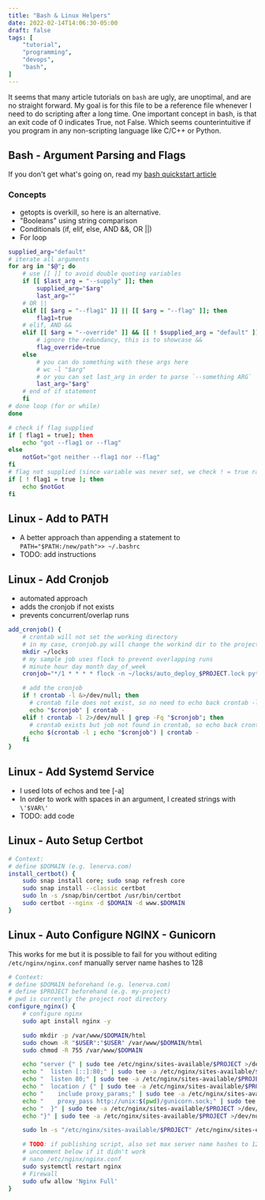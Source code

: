 ```yaml
---
title: "Bash & Linux Helpers"
date: 2022-02-14T14:06:30-05:00
draft: false
tags: [
    "tutorial",
    "programming",
    "devops",
    "bash",
]
---
```


It seems that many article tutorials on `bash` are ugly, are unoptimal, and are no straight forward.
My goal is for this file to be a reference file whenever I need to do scripting after a long time.
One important concept in bash, is that an exit code of 0 indicates True, not False. Which seems counterintuitive if you program in
any non-scripting language like C/C++ or Python.

## Bash - Argument Parsing and Flags

If you don't get what's going on, read my [bash quickstart article](/posts/bash-quickstart.md)

### Concepts

- getopts is overkill, so here is an alternative.
- "Booleans" using string comparison
- Conditionals (if, elif, else, AND &&, OR ||)
- For loop

```bash
supplied_arg="default"
# iterate all arguments
for arg in "$@"; do
    # use [[ ]] to avoid double quoting variables
    if [[ $last_arg = "--supply" ]]; then
        supplied_arg="$arg"
        last_arg=""
    # OR ||
    elif [[ $arg = "--flag1" ]] || [[ $arg = "--flag" ]]; then
        flag1=true
    # elif, AND &&
    elif [[ $arg = "--override" ]] && [[ ! $supplied_arg = "default" ]]; then
        # ignore the redundancy, this is to showcase &&
        flag_override=true
    else
        # you can do something with these args here
        # wc -l "$arg"
        # or you can set last_arg in order to parse `--something ARG`
        last_arg="$arg"
    # end of if statement
    fi
# done loop (for or while)
done

# check if flag supplied
if [ flag1 = true]; then
    echo "got --flag1 or --flag"
else
    notGot="got neither --flag1 nor --flag"
fi
# flag not supplied (since variable was never set, we check ! = true rather than = false)
if [ ! flag1 = true ]; then
    echo $notGot
fi
```

## Linux - Add to PATH

- A better approach than appending a statement to `PATH="$PATH:/new/path">> ~/.bashrc`
- TODO: add instructions

## Linux - Add Cronjob

- automated approach
- adds the cronjob if not exists
- prevents concurrent/overlap runs

```bash
add_cronjob() {
    # crontab will not set the working directory
    # in my case, cronjob.py will change the workind dir to the project root
    mkdir ~/locks
    # my sample job uses flock to prevent overlapping runs
    # minute hour day month day_of_week
    cronjob="*/1 * * * * flock -n ~/locks/auto_deploy_$PROJECT.lock python3 $(pwd)/cronjob.py"

    # add the cronjob
    if ! crontab -l &>/dev/null; then
      # crontab file does not exist, so no need to echo back crontab -l
      echo "$cronjob" | crontab -
    elif ! crontab -l 2>/dev/null | grep -Fq "$cronjob"; then
      # crontab exists but job not found in crontab, so echo back crontab -l + new job
      echo $(crontab -l ; echo "$cronjob") | crontab -
    fi
}
```

## Linux - Add Systemd Service

- I used lots of echos and tee \[-a]
- In order to work with spaces in an argument, I created strings with `\'$VAR\'`
- TODO: add code

## Linux - Auto Setup Certbot

```bash
# Context:
# define $DOMAIN (e.g. lenerva.com)
install_certbot() {
    sudo snap install core; sudo snap refresh core
    sudo snap install --classic certbot
    sudo ln -s /snap/bin/certbot /usr/bin/certbot
    sudo certbot --nginx -d $DOMAIN -d www.$DOMAIN
}
```

## Linux - Auto Configure NGINX - Gunicorn

This works for me but it is possible to fail for you without editing `/etc/nginx/nginx.conf` manually server name hashes to 128

```bash
# Context:
# define $DOMAIN beforehand (e.g. lenerva.com)
# define $PROJECT beforehand (e.g. my-project)
# pwd is currently the project root directory
configure_nginx() {
    # configure nginx
    sudo apt install nginx -y

    sudo mkdir -p /var/www/$DOMAIN/html
    sudo chown -R "$USER":"$USER" /var/www/$DOMAIN/html
    sudo chmod -R 755 /var/www/$DOMAIN

    echo "server {" | sudo tee /etc/nginx/sites-available/$PROJECT >/dev/null
    echo "  listen [::]:80;" | sudo tee -a /etc/nginx/sites-available/$PROJECT >/dev/null
    echo "  listen 80;" | sudo tee -a /etc/nginx/sites-available/$PROJECT >/dev/null
    echo "  location / {" | sudo tee -a /etc/nginx/sites-available/$PROJECT >/dev/null
    echo "    include proxy_params;" | sudo tee -a /etc/nginx/sites-available/$PROJECT >/dev/null
    echo "    proxy_pass http://unix:$(pwd)/gunicorn.sock;" | sudo tee -a /etc/nginx/sites-available/$PROJECT >/dev/null
    echo "  }" | sudo tee -a /etc/nginx/sites-available/$PROJECT >/dev/null
    echo "}" | sudo tee -a /etc/nginx/sites-available/$PROJECT >/dev/null

    sudo ln -s "/etc/nginx/sites-available/$PROJECT" /etc/nginx/sites-enabled

    # TODO: if publishing script, also set max server name hashes to 128 in /etc/nginx/nginx.conf
    # uncomment below if it didn't work
    # nano /etc/nginx/nginx.conf
    sudo systemctl restart nginx
    # Firewall
    sudo ufw allow 'Nginx Full'
}
```
